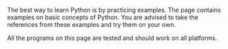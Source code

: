 The best way to learn Python is by practicing examples. The page contains examples on basic concepts of Python. You are advised to take the references from these examples and try them on your own.

All the programs on this page are tested and should work on all platforms.

